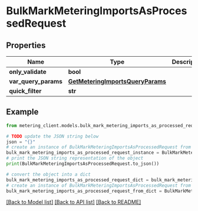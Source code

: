 # BulkMarkMeteringImportsAsProcessedRequest


## Properties

Name | Type | Description | Notes
------------ | ------------- | ------------- | -------------
**only_validate** | **bool** |  | [optional] 
**var_query_params** | [**GetMeteringImportsQueryParams**](GetMeteringImportsQueryParams.md) |  | [optional] 
**quick_filter** | **str** |  | [optional] 

## Example

```python
from metering_client.models.bulk_mark_metering_imports_as_processed_request import BulkMarkMeteringImportsAsProcessedRequest

# TODO update the JSON string below
json = "{}"
# create an instance of BulkMarkMeteringImportsAsProcessedRequest from a JSON string
bulk_mark_metering_imports_as_processed_request_instance = BulkMarkMeteringImportsAsProcessedRequest.from_json(json)
# print the JSON string representation of the object
print(BulkMarkMeteringImportsAsProcessedRequest.to_json())

# convert the object into a dict
bulk_mark_metering_imports_as_processed_request_dict = bulk_mark_metering_imports_as_processed_request_instance.to_dict()
# create an instance of BulkMarkMeteringImportsAsProcessedRequest from a dict
bulk_mark_metering_imports_as_processed_request_from_dict = BulkMarkMeteringImportsAsProcessedRequest.from_dict(bulk_mark_metering_imports_as_processed_request_dict)
```
[[Back to Model list]](../README.md#documentation-for-models) [[Back to API list]](../README.md#documentation-for-api-endpoints) [[Back to README]](../README.md)


